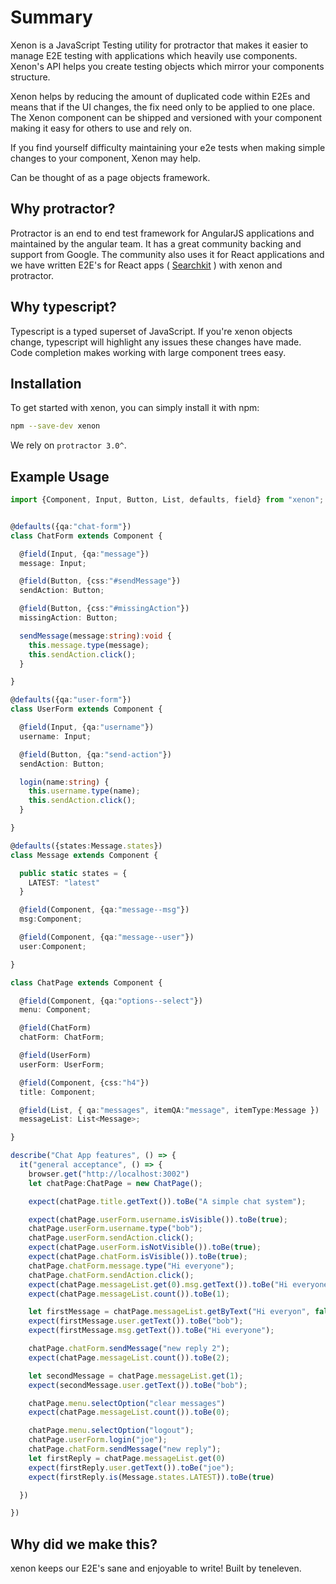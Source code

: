 # Summary

Xenon is a JavaScript Testing utility for protractor that makes it easier to manage E2E testing with applications which heavily use components. Xenon's API helps you create testing objects which mirror your components structure.

Xenon helps by reducing the amount of duplicated code within E2Es and means that if the UI changes, the fix need only to be applied to one place. The Xenon component can be shipped and versioned with your component making it easy for others to use and rely on.

If you find yourself difficulty maintaining your e2e tests when making simple changes to your component, Xenon may help.

Can be thought of as a page objects framework.

## Why protractor?

Protractor is an end to end test framework for AngularJS applications and maintained by the angular team. It has a great community backing and support from Google. The community also uses it for React applications and we have written E2E's for React apps ( [Searchkit](http://github.com/searchkit/searchkit) ) with xenon and protractor.  

## Why typescript?
Typescript is a typed superset of JavaScript. If you're xenon objects change, typescript will highlight any issues these changes have made. Code completion makes working with large component trees easy.

## Installation
To get started with xenon, you can simply install it with npm:

```sh
npm --save-dev xenon
```

We rely on `protractor 3.0^`.

## Example Usage

```typescript
import {Component, Input, Button, List, defaults, field} from "xenon";


@defaults({qa:"chat-form"})
class ChatForm extends Component {

  @field(Input, {qa:"message"})
  message: Input;

  @field(Button, {css:"#sendMessage"})
  sendAction: Button;

  @field(Button, {css:"#missingAction"})
  missingAction: Button;

  sendMessage(message:string):void {
    this.message.type(message);
    this.sendAction.click();
  }

}

@defaults({qa:"user-form"})
class UserForm extends Component {

  @field(Input, {qa:"username"})
  username: Input;

  @field(Button, {qa:"send-action"})
  sendAction: Button;

  login(name:string) {
    this.username.type(name);
    this.sendAction.click();
  }

}

@defaults({states:Message.states})
class Message extends Component {

  public static states = {
    LATEST: "latest"
  }

  @field(Component, {qa:"message--msg"})
  msg:Component;

  @field(Component, {qa:"message--user"})
  user:Component;

}

class ChatPage extends Component {

  @field(Component, {qa:"options--select"})
  menu: Component;

  @field(ChatForm)
  chatForm: ChatForm;

  @field(UserForm)
  userForm: UserForm;

  @field(Component, {css:"h4"})
  title: Component;

  @field(List, { qa:"messages", itemQA:"message", itemType:Message })
  messageList: List<Message>;

}

describe("Chat App features", () => {
  it("general acceptance", () => {
    browser.get("http://localhost:3002")
    let chatPage:ChatPage = new ChatPage();

    expect(chatPage.title.getText()).toBe("A simple chat system");

    expect(chatPage.userForm.username.isVisible()).toBe(true);
    chatPage.userForm.username.type("bob");
    chatPage.userForm.sendAction.click();
    expect(chatPage.userForm.isNotVisible()).toBe(true);
    expect(chatPage.chatForm.isVisible()).toBe(true);
    chatPage.chatForm.message.type("Hi everyone");
    chatPage.chatForm.sendAction.click();
    expect(chatPage.messageList.get(0).msg.getText()).toBe("Hi everyone");
    expect(chatPage.messageList.count()).toBe(1);

    let firstMessage = chatPage.messageList.getByText("Hi everyon", false);
    expect(firstMessage.user.getText()).toBe("bob");
    expect(firstMessage.msg.getText()).toBe("Hi everyone");

    chatPage.chatForm.sendMessage("new reply 2");
    expect(chatPage.messageList.count()).toBe(2);

    let secondMessage = chatPage.messageList.get(1);
    expect(secondMessage.user.getText()).toBe("bob");

    chatPage.menu.selectOption("clear messages")
    expect(chatPage.messageList.count()).toBe(0);

    chatPage.menu.selectOption("logout");
    chatPage.userForm.login("joe");
    chatPage.chatForm.sendMessage("new reply");
    let firstReply = chatPage.messageList.get(0)
    expect(firstReply.user.getText()).toBe("joe");
    expect(firstReply.is(Message.states.LATEST)).toBe(true)

  })

})
```

## Why did we make this?
xenon keeps our E2E's sane and enjoyable to write! Built by teneleven.
